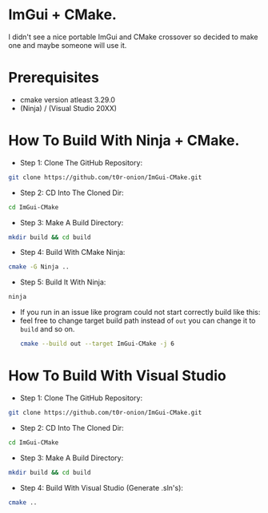 
# ImGui + CMake.

I didn't see a nice portable ImGui and CMake crossover so decided to make one and maybe someone will use it.

# Prerequisites
- cmake version atleast 3.29.0
- (Ninja) / (Visual Studio 20XX)

# How To Build With Ninja + CMake.

- Step 1: Clone The GitHub Repository: 

```bash
git clone https://github.com/t0r-onion/ImGui-CMake.git
```

- Step 2: CD Into The Cloned Dir:
```bash
cd ImGui-CMake
```

- Step 3: Make A Build Directory:
```bash
mkdir build && cd build
```

- Step 4: Build With CMake Ninja:
```bash
cmake -G Ninja .. 
```

- Step 5: Build It With Ninja: 
```bash 
ninja
```

- If you run in an issue like program could not start correctly build like this:
- feel free to change target build path instead of ```out``` you can change it to ```build``` and so on.
  ```bash
  cmake --build out --target ImGui-CMake -j 6
  ```

# How To Build With Visual Studio

- Step 1: Clone The GitHub Repository: 

```bash
git clone https://github.com/t0r-onion/ImGui-CMake.git
```

- Step 2: CD Into The Cloned Dir:
```bash
cd ImGui-CMake
```

- Step 3: Make A Build Directory:
```bash
mkdir build && cd build
```

- Step 4: Build With Visual Studio (Generate .sln's):
```bash
cmake ..
```


    
